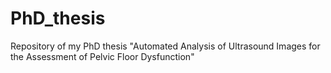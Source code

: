 # PhD_thesis
Repository of my PhD thesis "Automated Analysis of Ultrasound Images for the Assessment of Pelvic Floor Dysfunction"
